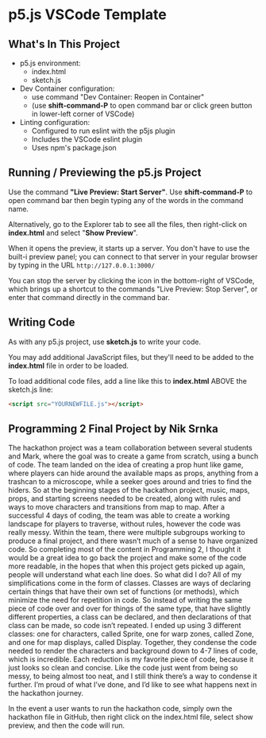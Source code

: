 # p5.js VSCode Template

## What's In This Project
* p5.js environment:
  * index.html
  * sketch.js
 * Dev Container configuration:
   * use command "Dev Container: Reopen in Container"
   * (use **shift-command-P** to open command bar or click green button in lower-left corner of VSCode)
 * Linting configuration:
   * Configured to run eslint with the p5js plugin
   * Includes the VSCode eslint plugin
   * Uses npm's package.json
  
## Running / Previewing the p5.js Project
Use the command **"Live Preview: Start Server"**. Use **shift-command-P** to open command bar then begin typing any of the words in the command name.

Alternatively, go to the Explorer tab to see all the files, then right-click on **index.html** and select "**Show Preview**".

When it opens the preview, it starts up a server. You don't have to use the built-i preview panel; you can connect to that server in your regular browser by typing in the URL `http://127.0.0.1:3000/`

You can stop the server by clicking the icon in the bottom-right of VSCode, which brings up a shortcut to the commands "Live Preview: Stop Server", or enter that command directly in the command bar.

## Writing Code
As with any p5.js project, use **sketch.js** to write your code. 

You may add additional JavaScript files, but they'll need to be added to the **index.html** file in order to be loaded.

To load additional code files, add a line like this to **index.html** ABOVE the sketch.js line:

```html
<script src="YOURNEWFILE.js"></script>
```

## Programming 2 Final Project by Nik Srnka

The hackathon project was a team collaboration between several students and Mark, where the goal was to create a game from scratch, using a bunch of code. The team landed on the idea of creating a prop hunt like game, where players can hide around the available maps as props, anything from a trashcan to a microscope, while a seeker goes around and tries to find the hiders. So at the beginning stages of the hackathon project, music, maps, props, and starting screens needed to be created, along with rules and ways to move characters and transitions from map to map. After a successful 4 days of coding, the team was able to create a working landscape for players to traverse, without rules, however the code was really messy. Within the team, there were multiple subgroups working to produce a final project, and there wasn’t much of a sense to have organized code. So completing most of the content in Programming 2, I thought it would be a great idea to go back the project and make some of the code more readable, in the hopes that when this project gets picked up again, people will understand what each line does. So what did I do? All of my simplifications come in the form of classes. Classes are ways of declaring certain things that have their own set of functions (or methods), which minimize the need for repetition in code. So instead of writing the same piece of code over and over for things of the same type, that have slightly different properties, a class can be declared, and then declarations of that class can be made, so code isn’t repeated. I ended up using 3 different classes: one for characters, called Sprite, one for warp zones, called Zone, and one for map displays, called Display. Together, they condense the code needed to render the characters and background down to 4-7 lines of code, which is incredible. Each reduction is my favorite piece of code, because it just looks so clean and concise. Like the code just went from being so messy, to being almost too neat, and I still think there’s a way to condense it further. I’m proud of what I’ve done, and I’d like to see what happens next in the hackathon journey. 

In the event a user wants to run the hackathon code, simply own the hackathon file in GitHub, then right click on the index.html file, select show preview, and then the code will run.


